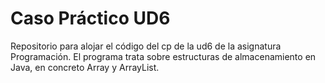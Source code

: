 # Caso Práctico UD6
Repositorio para alojar el código del cp de la ud6 de la asignatura Programación. El programa trata sobre estructuras de almacenamiento en Java, en concreto Array y ArrayList.